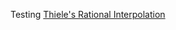 Testing [Thiele's Rational Interpolation](https://en.wikipedia.org/wiki/Thiele%27s_interpolation_formula)

